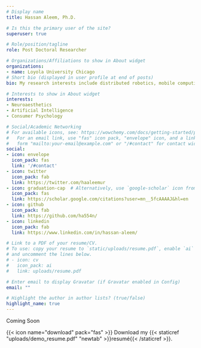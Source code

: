 ```yaml
---
# Display name
title: Hassan Aleem, Ph.D.

# Is this the primary user of the site?
superuser: true

# Role/position/tagline
role: Post Doctoral Researcher

# Organizations/Affiliations to show in About widget
organizations:
- name: Loyola University Chicago
# Short bio (displayed in user profile at end of posts)
bio: My research interests include distributed robotics, mobile computing and programmable matter.

# Interests to show in About widget
interests:
- Neuroaesthetics
- Artificial Intelligence
- Consumer Psychology

# Social/Academic Networking
# For available icons, see: https://wowchemy.com/docs/getting-started/page-builder/#icons
#   For an email link, use "fas" icon pack, "envelope" icon, and a link in the
#   form "mailto:your-email@example.com" or "/#contact" for contact widget.
social:
- icon: envelope
  icon_pack: fas
  link: '/#contact'
- icon: twitter
  icon_pack: fab
  link: https://twitter.com/haaleemur
- icon: graduation-cap  # Alternatively, use `google-scholar` icon from `ai` icon pack
  icon_pack: fas
  link: https://scholar.google.com/citations?user=mn__5fcAAAAJ&hl=en
- icon: github
  icon_pack: fab
  link: https://github.com/ha554n/
- icon: linkedin
  icon_pack: fab
  link: https://www.linkedin.com/in/hassan-aleem/

# Link to a PDF of your resume/CV.
# To use: copy your resume to `static/uploads/resume.pdf`, enable `ai` icons in `params.toml`, 
# and uncomment the lines below.
# - icon: cv
#   icon_pack: ai
#   link: uploads/resume.pdf

# Enter email to display Gravatar (if Gravatar enabled in Config)
email: ""

# Highlight the author in author lists? (true/false)
highlight_name: true
---
```


Coming Soon

{{< icon name="download" pack="fas" >}} Download my {{< staticref "uploads/demo_resume.pdf" "newtab" >}}resumé{{< /staticref >}}.
